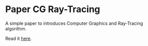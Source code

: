 Paper CG Ray-Tracing
====================

A simple paper to introduces Computer Graphics and Ray-Tracing algorithm.

Read it [here](http://quietshu.github.io/Ray-Tracing-paper).
